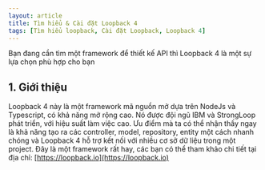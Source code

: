 ```yaml
---
layout: article
title: Tìm hiểu & Cài đặt Loopback 4
tags: [Tìm hiểu loopback, Cài đặt Loopback, Loopback 4]
---
```

Bạn đang cần tìm một framework để thiết kế API thì Loopback 4 là một sự lựa chọn phù hợp cho bạn
## 1. Giới thiệu
Loopback 4 này là một framework mã nguồn mở dựa trên NodeJs và Typescript, có khả năng mở rộng cao. Nó được đội ngũ IBM và StrongLoop phát triển, với hiệu suất làm việc cao.<space><space>
Ưu điểm mà ta có thể nhận thấy ngay là khả năng tạo ra các controller, model, repository, entity một cách nhanh chóng và Loopback 4 hỗ trợ kết nối với nhiều cơ sở dữ liệu trong một project.<space><space>
Đây là một framework rất hay, các bạn có thể tham khảo chi tiết tại địa chỉ: [https://loopback.io](https://loopback.io)